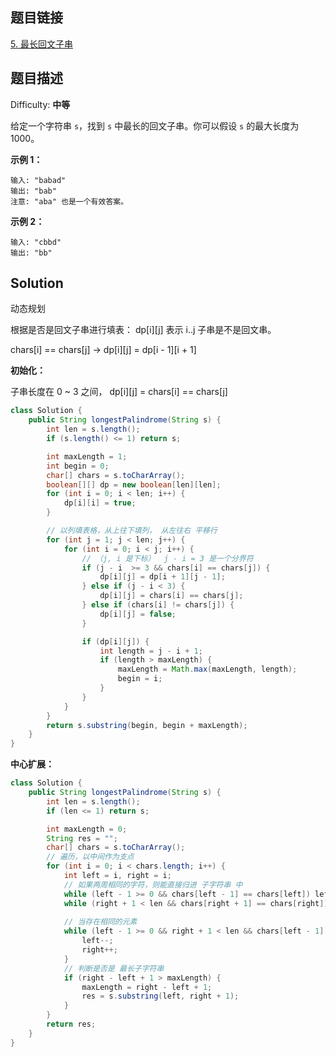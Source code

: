 ## 题目链接

[5\. 最长回文子串](https://leetcode-cn.com/problems/longest-palindromic-substring/)

## 题目描述

Difficulty: **中等**


给定一个字符串 `s`，找到 `s` 中最长的回文子串。你可以假设 `s` 的最大长度为 1000。

**示例 1：**

```
输入: "babad"
输出: "bab"
注意: "aba" 也是一个有效答案。
```

**示例 2：**

```
输入: "cbbd"
输出: "bb"
```


## Solution

动态规划

根据是否是回文子串进行填表： dp[i][j] 表示 i..j 子串是不是回文串。

chars[i] == chars[j] -> dp[i][j] = dp[i - 1][i + 1]

**初始化：**

子串长度在 0 ~ 3 之间， dp[i][j] = chars[i] == chars[j]

```java
class Solution {
    public String longestPalindrome(String s) {
        int len = s.length();
        if (s.length() <= 1) return s;

        int maxLength = 1;
        int begin = 0;
        char[] chars = s.toCharArray();
        boolean[][] dp = new boolean[len][len];
        for (int i = 0; i < len; i++) {
            dp[i][i] = true;
        }

        // 以列填表格，从上往下填列， 从左往右 平移行
        for (int j = 1; j < len; j++) {
            for (int i = 0; i < j; i++) {
                // （j, i 是下标）  j - i = 3 是一个分界符
                if (j - i  >= 3 && chars[i] == chars[j]) {
                    dp[i][j] = dp[i + 1][j - 1];
                } else if (j - i < 3) {
                    dp[i][j] = chars[i] == chars[j];
                } else if (chars[i] != chars[j]) {
                    dp[i][j] = false;
                }

                if (dp[i][j]) {
                    int length = j - i + 1;
                    if (length > maxLength) {
                        maxLength = Math.max(maxLength, length);
                        begin = i;
                    }
                }
            }
        }
        return s.substring(begin, begin + maxLength);
    }
}
```

**中心扩展：**

```java
class Solution {
    public String longestPalindrome(String s) {
        int len = s.length();
        if (len <= 1) return s;

        int maxLength = 0;
        String res = "";
        char[] chars = s.toCharArray();
        // 遍历，以中间作为支点
        for (int i = 0; i < chars.length; i++) {
            int left = i, right = i;
            // 如果两周相同的字符，则能直接归进 子字符串 中
            while (left - 1 >= 0 && chars[left - 1] == chars[left]) left--;
            while (right + 1 < len && chars[right + 1] == chars[right]) right++;
            
            // 当存在相同的元素
            while (left - 1 >= 0 && right + 1 < len && chars[left - 1] == chars[right + 1]) {
                left--;
                right++;
            }
            // 判断是否是 最长子字符串
            if (right - left + 1 > maxLength) {
                maxLength = right - left + 1;
                res = s.substring(left, right + 1);
            }
        }
        return res;
    }
}
```